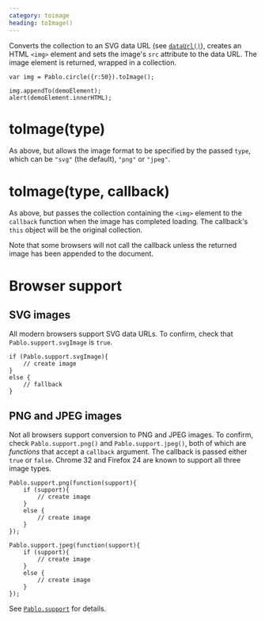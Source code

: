 ```yaml
---
category: toimage
heading: toImage()
---
```


Converts the collection to an SVG data URL (see [`dataUrl()`](/api/dataUrl/)), creates an HTML `<img>` element and sets the image's `src` attribute to the data URL. The image element is returned, wrapped in a collection.

    var img = Pablo.circle({r:50}).toImage();

    img.appendTo(demoElement);
    alert(demoElement.innerHTML);


# toImage(type)

As above, but allows the image format to be specified by the passed `type`, which can be `"svg"` (the default), `"png"` or `"jpeg"`.


# toImage(type, callback)

As above, but passes the collection containing the `<img>` element to the `callback` function when the image has completed loading. The callback's `this` object will be the original collection.

Note that some browsers will not call the callback unless the returned image has been appended to the document.


# Browser support

## SVG images

All modern browsers support SVG data URLs. To confirm, check that `Pablo.support.svgImage` is `true`.

    if (Pablo.support.svgImage){
        // create image
    }
    else {
        // fallback
    }


## PNG and JPEG images

Not all browsers support conversion to PNG and JPEG images. To confirm, check `Pablo.support.png()` and `Pablo.support.jpeg()`, both of which are _functions_ that accept a `callback` argument. The callback is passed either `true` or `false`. Chrome 32 and Firefox 24 are known to support all three image types.

    Pablo.support.png(function(support){
        if (support){
            // create image
        }
        else {
            // create image
        }
    });

    Pablo.support.jpeg(function(support){
        if (support){
            // create image
        }
        else {
            // create image
        }
    });


See [`Pablo.support`](/api/Pablo.support/) for details.

